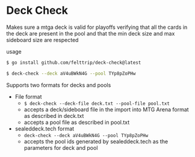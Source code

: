 # Deck Check
Makes sure a mtga deck is valid for playoffs verifying that all the cards in the deck are present in the pool and that 
the min deck size and max sideboard size are respected

usage
``` bash
$ go install github.com/felttrip/deck-check@latest

$ deck-check --deck aV4uBWkN4G --pool TYp8pZoPHw
```

Supports two formats for decks and pools
- File format
  - `$ deck-check --deck-file deck.txt --pool-file pool.txt`
  - accepts a deck/sideboard file in the import into MTG Arena format as described in deck.txt
  - accepts a pool file as described in pool.txt
- sealeddeck.tech format
  - `deck-check --deck aV4uBWkN4G --pool TYp8pZoPHw`
  - accepts the pool ids generated by sealeddeck.tech as the parameters for deck and pool


